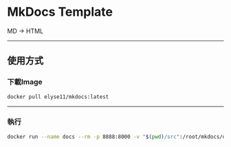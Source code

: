 # MkDocs Template 

MD -> HTML

---

## 使用方式

### 下載Image

```bash
docker pull elyse11/mkdocs:latest
```
------

### 執行

```bash
docker run --name docs --rm -p 8888:8000 -v "$(pwd)/src":/root/mkdocs/docs elyse11/mkdocs:latest
```




